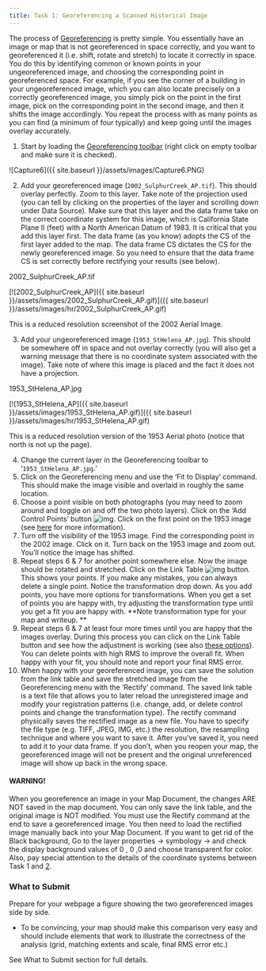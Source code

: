 ```yaml
---
title: Task 1: Georeferencing a Scanned Historical Image
---
```


The process of [Georeferencing](http://www.google.com/url?q=http%3A%2F%2Fhelp.arcgis.com%2Fen%2Farcgisdesktop%2F10.0%2Fhelp%2Findex.html%23%2F%2F009t000000mn000000.htm&sa=D&sntz=1&usg=AFrqEzfMsZz0NlIPP0ohZ6ZuhEbw7yXCjA) is pretty simple. You essentially have an image or map that is not georeferenced in space correctly, and you want to georeferenced it (i.e. shift, rotate and stretch) to locate it correctly in space. You do this by identifying common or known points in your ungeoreferenced image, and choosing the corresponding point in georeferenced space. For example, if you see the corner of a building in your ungeoreferenced image, which you can also locate precisely on a correctly georeferenced image, you simply pick on the point in the first image, pick on the corresponding point in the second image, and then it shifts the image accordingly. You repeat the process with as many points as you can find (a minimum of four typically) and keep going until the images overlay accurately. 

1. Start by loading the [Georeferencing toolbar](http://help.arcgis.com/en/arcgisdesktop/10.0/help/index.html#/Georeferencing_toolbar/009t000000mp000000/) (right click on empty toolbar and make sure it is checked).

![Capture6]({{ site.baseurl }}/assets/images/Capture6.PNG)

2. Add your georeferenced image (`2002_SulphurCreek_AP.tif`). This should overlay perfectly. Zoom to this layer. Take note of the projection used (you can tell by clicking on the properties of the layer and scrolling down under Data Source). Make sure that this layer and the data frame take on the correct coordinate system for this image, which is California State Plane II (feet) with a North American Datum of 1983.  It is critical that you add this layer first. The data frame (as you know) adopts the CS of the first layer added to the map. The data frame CS dictates the CS for the newly georeferenced image. So you need to ensure that the data frame CS is set correctly before rectifying your results (see below).

2002_SulphurCreek_AP.tif

[![2002_SulphurCreek_AP]({{ site.baseurl }}/assets/images/2002_SulphurCreek_AP.gif)]({{ site.baseurl }}/assets/images/hr/2002_SulphurCreek_AP.gif)

This is a reduced resolution screenshot of the 2002 Aerial Image.

3. Add your ungeoreferenced image (`1953_StHelena_AP.jpg`). This should be somewhere off in space and not overlay correctly (you will also get a warning message that there is no coordinate system associated with the image). Take note of where this image is placed and the fact it does not have a projection.

1953_StHelena_AP.jpg

[![1953_StHelena_AP]({{ site.baseurl }}/assets/images/1953_StHelena_AP.gif)]({{ site.baseurl }}/assets/images/hr/1953_StHelena_AP.gif)

This is a reduced resolution version of the 1953 Aerial photo (notice that north is not up the page).

4. Change the current layer in the Georeferencing toolbar to ‘`1953_StHelena_AP.jpg`.’
5. Click on the Georeferencing menu and use the ‘Fit to Display’ command. This should make the image visible and overlaid in roughly the same location.
6. Choose a point visible on both photographs (you may need to zoom around and toggle on and off the two photo layers). Click on the ‘Add Control Points’ button ![img](http://help.arcgis.com/en/arcgisdesktop/10.0/help/009t/GUID-59CCB0F6-934D-4033-A56A-6E79ACC2780C-web.png). Click on the first point on the 1953 image (see [here](http://help.arcgis.com/en/arcgisdesktop/10.0/help/index.html#//009t000000mn000000.htm) for more information).
7. Turn off the visibility of the 1953 image. Find the corresponding point in the 2002 image. Click on it. Turn back on the 1953 image and zoom out. You’ll notice the image has shifted.
8. Repeat steps 6 & 7 for another point somewhere else. Now the image should be rotated and stretched. Click on the Link Table ![img](http://help.arcgis.com/en/arcgisdesktop/10.0/help/009t/GUID-FE42D9C0-D642-430C-9BF8-E6C687D13C07-web.png) button. This shows your points. If you make any mistakes, you can always delete a single point.  Notice the transformation drop down. As you add points, you have more options for transformations.  When you get a set of points you are happy with, try adjusting the transformation type until you get a fit you are happy with. **Note transformation type for your map and writeup. **
9. Repeat steps 6 & 7 at least four more times until you are happy that the images overlay. During this process you can click on the Link Table button and see how the adjustment is working (see also [these options](http://help.arcgis.com/en/arcgisdesktop/10.0/help/index.html#//00170000007v000000.htm)). You can delete points with high RMS to improve the overall fit. When happy with your fit, you should note and report your final RMS error.
10. When happy with your georeferenced image, you can save the solution from the link table and save the stretched image from the Georeferencing menu with the ‘Rectify’ command. The saved link table is a text file that allows you to later reload the unregistered image and modify your registration patterns (i.e. change, add, or delete control points and change the transformation type). The rectify command physically saves the rectified image as a new file. You have to specify the file type (e.g. TIFF, JPEG, IMG, etc.) the resolution, the resampling technique and where you want to save it. After you’ve saved it, you need to add it to your data frame. If you don’t, when you reopen your map, the georeferenced image will not be present and the original unreferenced image will show up back in the wrong space.

#### WARNING!

When you georeference an image in your Map Document, the changes ARE NOT saved in the map document. You can only save the link table, and the original image is NOT modified. You must use the Rectify command at the end to save a georeferenced image. You then need to load the rectified image manually back into your Map Document. If you want to get rid of the Black background, Go to the layer properties -> symbology -> and check the display background values of 0 , 0 ,0 and choose transparent for color. Also, pay special attention to the details of the coordinate systems between Task 1 and [2](http://gis.joewheaton.org/assignments/labs/old-labs/Georeferencing/task-2-georeferencing-a-digital-aerial-photograph).

### What to Submit

Prepare for your webpage a figure showing the two georeferenced images side by side. 

- To be convincing, your map should make this comparison very easy and should include elements that work to illustrate the correctness of the analysis (grid, matching extents and scale, final RMS error etc.)

See What to Submit section for full details.